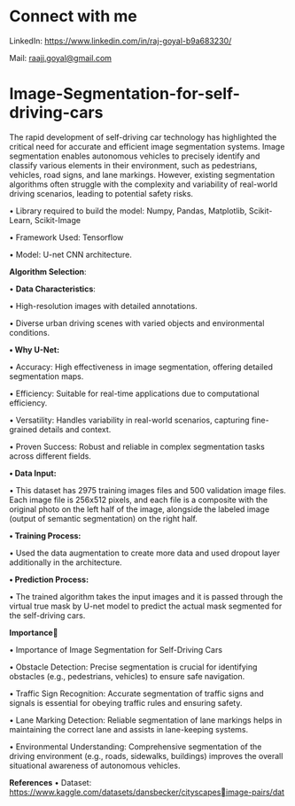 # Connect with me 
LinkedIn: https://www.linkedin.com/in/raj-goyal-b9a683230/

Mail: raajj.goyal@gmail.com


# Image-Segmentation-for-self-driving-cars 
The rapid development of self-driving car technology has highlighted 
the critical need for accurate and efficient image segmentation 
systems. Image segmentation enables autonomous vehicles to 
precisely identify and classify various elements in their environment, 
such as pedestrians, vehicles, road signs, and lane markings. However, 
existing segmentation algorithms often struggle with the complexity 
and variability of real-world driving scenarios, leading to potential 
safety risks.

• Library required to build the model: Numpy, Pandas, Matplotlib, 
Scikit-Learn, Scikit-Image

• Framework Used: Tensorflow

• Model: U-net CNN architecture.

**Algorithm Selection**:

• **Data Characteristics**:

• High-resolution images with detailed annotations.

• Diverse urban driving scenes with varied objects and environmental conditions.

**• Why U-Net:**

• Accuracy: High effectiveness in image segmentation, offering detailed segmentation maps.

• Efficiency: Suitable for real-time applications due to computational efficiency.

• Versatility: Handles variability in real-world scenarios, capturing fine-grained details and context.

• Proven Success: Robust and reliable in complex segmentation tasks across different fields.

**• Data Input:**

• This dataset has 2975 training images files and 500 validation image files. Each image file is 256x512 pixels, and each file is a 
composite with the original photo on the left half of the image, alongside the labeled image (output of semantic segmentation) on the 
right half.

**• Training Process:**

• Used the data augmentation to create more data and used dropout layer additionally in the architecture. 

**• Prediction Process:**

• The trained algorithm takes the input images and it is passed through the virtual true mask by U-net model to predict the actual mask 
segmented for the self-driving cars.

**Importance**🔭

• Importance of Image Segmentation for Self-Driving Cars

• Obstacle Detection: Precise segmentation is crucial for identifying 
obstacles (e.g., pedestrians, vehicles) to ensure safe navigation.

• Traffic Sign Recognition: Accurate segmentation of traffic signs and signals 
is essential for obeying traffic rules and ensuring safety.

• Lane Marking Detection: Reliable segmentation of lane markings helps in 
maintaining the correct lane and assists in lane-keeping systems.

• Environmental Understanding: Comprehensive segmentation of the 
driving environment (e.g., roads, sidewalks, buildings) improves the overall 
situational awareness of autonomous vehicles.

**References**
• Dataset: https://www.kaggle.com/datasets/dansbecker/cityscapesimage-pairs/dat
